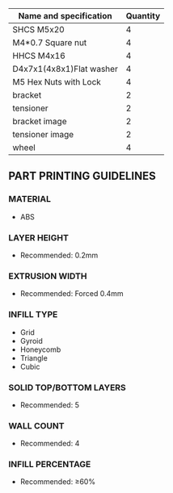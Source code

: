 
Name and specification | Quantity
-- | --
SHCS M5x20 | 4
M4*0.7 Square nut | 4
HHCS M4x16 | 4
D4x7x1(4x8x1)Flat washer | 4
M5 Hex Nuts with Lock | 4
bracket | 2
tensioner | 2
bracket	image | 2
tensioner image | 2
wheel | 4

## PART PRINTING GUIDELINES
### MATERIAL
* ABS
### LAYER HEIGHT
* Recommended: 0.2mm
### EXTRUSION WIDTH
* Recommended: Forced 0.4mm
### INFILL TYPE
* Grid
* Gyroid
* Honeycomb
* Triangle
* Cubic
### SOLID TOP/BOTTOM LAYERS
* Recommended: 5
### WALL COUNT
* Recommended: 4
### INFILL PERCENTAGE
* Recommended: ≥60%